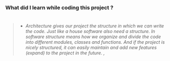 ### What did I learn while coding this project ?

> #
>
> - _Architecture gives our project the structure in which we can write the code. Just like a house software also need a structure. In software structure means how we organize and divide the code into different modules, classes and functions. And if the project is nicely structured, it can easily maintain and add new features (expand) to the project in the future. ,_
>
> #
